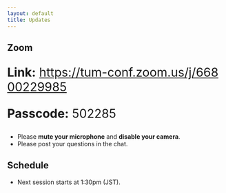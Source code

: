 ```yaml
---
layout: default
title: Updates
---
```


## Zoom

<p style="font-size: 2em;"><b>Link:</b> <a href="https://tum-conf.zoom.us/j/66800229985" style="word-break: break-all;">https://tum-conf.zoom.us/j/66800229985</a></p>
<p style="font-size: 2em;"><b>Passcode:</b> 502285</p>

* Please **mute your microphone** and **disable your camera**.
* Please post your questions in the chat.

## Schedule

* Next session starts at 1:30pm (JST).
